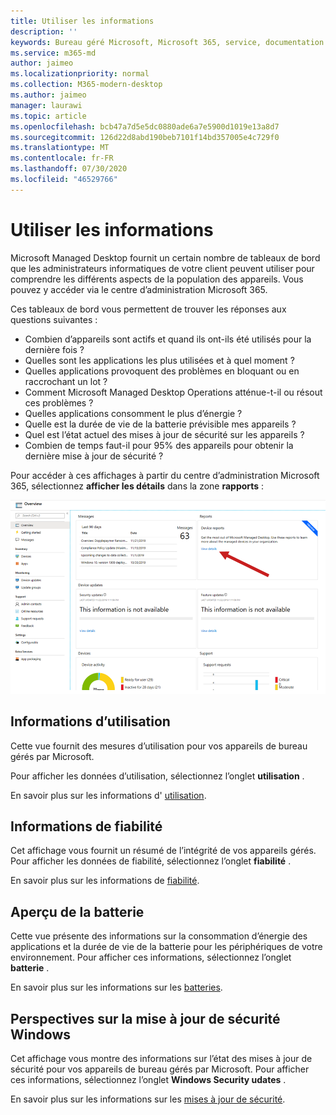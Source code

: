 ```yaml
---
title: Utiliser les informations
description: ''
keywords: Bureau géré Microsoft, Microsoft 365, service, documentation
ms.service: m365-md
author: jaimeo
ms.localizationpriority: normal
ms.collection: M365-modern-desktop
ms.author: jaimeo
manager: laurawi
ms.topic: article
ms.openlocfilehash: bcb47a7d5e5dc0880ade6a7e5900d1019e13a8d7
ms.sourcegitcommit: 126d22d8abd190beb7101f14bd357005e4c729f0
ms.translationtype: MT
ms.contentlocale: fr-FR
ms.lasthandoff: 07/30/2020
ms.locfileid: "46529766"
---
```

# <a name="work-with-insights"></a>Utiliser les informations

Microsoft Managed Desktop fournit un certain nombre de tableaux de bord que les administrateurs informatiques de votre client peuvent utiliser pour comprendre les différents aspects de la population des appareils. Vous pouvez y accéder via le centre d’administration Microsoft 365.

Ces tableaux de bord vous permettent de trouver les réponses aux questions suivantes :

- Combien d’appareils sont actifs et quand ils ont-ils été utilisés pour la dernière fois ?
- Quelles sont les applications les plus utilisées et à quel moment ?
- Quelles applications provoquent des problèmes en bloquant ou en raccrochant un lot ?
- Comment Microsoft Managed Desktop Operations atténue-t-il ou résout ces problèmes ?
- Quelles applications consomment le plus d’énergie ?
- Quelle est la durée de vie de la batterie prévisible mes appareils ?
- Quel est l’état actuel des mises à jour de sécurité sur les appareils ?
- Combien de temps faut-il pour 95% des appareils pour obtenir la dernière mise à jour de sécurité ?

Pour accéder à ces affichages à partir du centre d’administration Microsoft 365, sélectionnez **afficher les détails** dans la zone **rapports** :

![Centre d’administration avec la zone de rapports dans le coin supérieur droit, y compris la carte de rapports de périphériques et le lien « Afficher les détails ».](../../media/insights_overview.png)



## <a name="usage-insights"></a>Informations d’utilisation
Cette vue fournit des mesures d’utilisation pour vos appareils de bureau gérés par Microsoft. 

Pour afficher les données d’utilisation, sélectionnez l’onglet **utilisation** .

En savoir plus sur les informations d' [utilisation](usage-insights.md).

## <a name="reliability-insights"></a>Informations de fiabilité
Cet affichage vous fournit un résumé de l’intégrité de vos appareils gérés. Pour afficher les données de fiabilité, sélectionnez l’onglet **fiabilité** .

En savoir plus sur les informations de [fiabilité](reliability-insights.md).

## <a name="battery-insights"></a>Aperçu de la batterie
Cette vue présente des informations sur la consommation d’énergie des applications et la durée de vie de la batterie pour les périphériques de votre environnement. Pour afficher ces informations, sélectionnez l’onglet **batterie** .

En savoir plus sur les informations sur les [batteries](battery-insights.md).

## <a name="windows-security-update-insights"></a>Perspectives sur la mise à jour de sécurité Windows

Cet affichage vous montre des informations sur l’état des mises à jour de sécurité pour vos appareils de bureau gérés par Microsoft. Pour afficher ces informations, sélectionnez l’onglet **Windows Security udates** .

En savoir plus sur les informations sur les [mises à jour de sécurité](security-update-insights.md).
